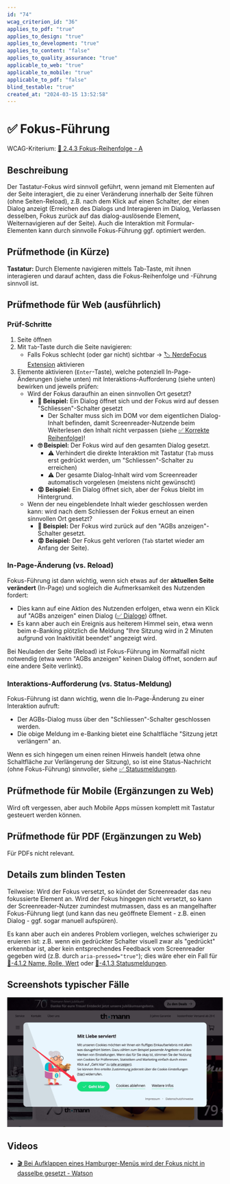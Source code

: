 ```yaml
---
id: "74"
wcag_criterion_id: "36"
applies_to_pdf: "true"
applies_to_design: "true"
applies_to_development: "true"
applies_to_content: "false"
applies_to_quality_assurance: "true"
applicable_to_web: "true"
applicable_to_mobile: "true"
applicable_to_pdf: "false"
blind_testable: "true"
created_at: "2024-03-15 13:52:58"
---
```


# ✅ Fokus-Führung

WCAG-Kriterium: [📜 2.4.3 Fokus-Reihenfolge - A](..)

## Beschreibung

Der Tastatur-Fokus wird sinnvoll geführt, wenn jemand mit Elementen auf der Seite interagiert, die zu einer Veränderung innerhalb der Seite führen (ohne Seiten-Reload), z.B. nach dem Klick auf einen Schalter, der einen Dialog anzeigt (Erreichen des Dialogs und Interagieren im Dialog, Verlassen desselben, Fokus zurück auf das dialog-auslösende Element, Weiternavigieren auf der Seite). Auch die Interaktion mit Formular-Elementen kann durch sinnvolle Fokus-Führung ggf. optimiert werden.

## Prüfmethode (in Kürze)

**Tastatur:** Durch Elemente navigieren mittels Tab-Taste, mit ihnen interagieren und darauf achten, dass die Fokus-Reihenfolge und -Führung sinnvoll ist.

## Prüfmethode für Web (ausführlich)

### Prüf-Schritte

1. Seite öffnen
1. Mit `Tab`-Taste durch die Seite navigieren:
    - Falls Fokus schlecht (oder gar nicht) sichtbar → [🏷️ NerdeFocus Extension](/de/tags/nerdefocus-extension) aktivieren
1. Elemente aktivieren (`Enter`-Taste), welche potenziell In-Page-Änderungen (siehe unten) mit Interaktions-Aufforderung (siehe unten) bewirken und jeweils prüfen:
    - Wird der Fokus daraufhin an einen sinnvollen Ort gesetzt?
        - **🙂 Beispiel:** Ein Dialog öffnet sich und der Fokus wird auf dessen "Schliessen"-Schalter gesetzt
            - Der Schalter muss sich im DOM vor dem eigentlichen Dialog-Inhalt befinden, damit Screenreader-Nutzende beim Weiterlesen den Inhalt nicht verpassen (siehe [✅ Korrekte Reihenfolge](/de/wcag/1.3.2-bedeutungsvolle-reihenfolge/korrekte-reihenfolge))!
        - **🙄 Beispiel:** Der Fokus wird auf den gesamten Dialog gesetzt.
            - ⚠️ Verhindert die direkte Interaktion mit Tastatur (`Tab` muss erst gedrückt werden, um "Schliessen"-Schalter zu erreichen)
            - ⚠️ Der gesamte Dialog-Inhalt wird vom Screenreader automatisch vorgelesen (meistens nicht gewünscht)
        - **😡 Beispiel:** Ein Dialog öffnet sich, aber der Fokus bleibt im Hintergrund.
    - Wenn der neu eingeblendete Inhalt wieder geschlossen werden kann: wird nach dem Schliessen der Fokus erneut an einen sinnvollen Ort gesetzt?
        - **🙂 Beispiel:** Der Fokus wird zurück auf den "AGBs anzeigen"-Schalter gesetzt.
        - **😡 Beispiel:** Der Fokus geht verloren (`Tab` startet wieder am Anfang der Seite).

### In-Page-Änderung (vs. Reload)

Fokus-Führung ist dann wichtig, wenn sich etwas auf der **aktuellen Seite verändert** (In-Page) und sogleich die Aufmerksamkeit des Nutzenden fordert:

- Dies kann auf eine Aktion des Nutzenden erfolgen, etwa wenn ein Klick auf "AGBs anzeigen" einen Dialog ([✅ Dialoge](/de/wcag/4.1.2a-erweiterte-steuerelemente-widgets/dialoge)) öffnet.
- Es kann aber auch ein Ereignis aus heiterem Himmel sein, etwa wenn beim e-Banking plötzlich die Meldung "Ihre Sitzung wird in 2 Minuten aufgrund von Inaktivität beendet" angezeigt wird.

Bei Neuladen der Seite (Reload) ist Fokus-Führung im Normalfall nicht notwendig (etwa wenn "AGBs anzeigen" keinen Dialog öffnet, sondern auf eine andere Seite verlinkt).

### Interaktions-Aufforderung (vs. Status-Meldung)

Fokus-Führung ist dann wichtig, wenn die In-Page-Änderung zu einer Interaktion aufruft:

- Der AGBs-Dialog muss über den "Schliessen"-Schalter geschlossen werden.
- Die obige Meldung im e-Banking bietet eine Schaltfläche "Sitzung jetzt verlängern" an.

Wenn es sich hingegen um einen reinen Hinweis handelt (etwa ohne Schaltfläche zur Verlängerung der Sitzung), so ist eine Status-Nachricht (ohne Fokus-Führung) sinnvoller, siehe [✅ Statusmeldungen](/de/wcag/4.1.3-statusmeldungen/statusmeldungen).

## Prüfmethode für Mobile (Ergänzungen zu Web)

Wird oft vergessen, aber auch Mobile Apps müssen komplett mit Tastatur gesteuert werden können.

## Prüfmethode für PDF (Ergänzungen zu Web)

Für PDFs nicht relevant.

## Details zum blinden Testen

Teilweise: Wird der Fokus versetzt, so kündet der Screenreader das neu fokussierte Element an. Wird der Fokus hingegen nicht versetzt, so kann der Screenreader-Nutzer zumindest mutmassen, dass es an mangelhafter Fokus-Führung liegt (und kann das neu geöffnete Element - z.B. einen Dialog - ggf. sogar manuell aufspüren).

Es kann aber auch ein anderes Problem vorliegen, welches schwieriger zu eruieren ist: z.B. wenn ein gedrückter Schalter visuell zwar als "gedrückt" erkennbar ist, aber kein entsprechendes Feedback vom Screenreader gegeben wird (z.B. durch `aria-pressed="true"`); dies wäre eher ein Fall für [📜-4.1.2 Name, Rolle, Wert](/de/wcag/4.1.2-name-rolle-wert) oder [📜-4.1.3 Statusmeldungen](/de/wcag/4.1.3-statusmeldungen).

## Screenshots typischer Fälle

![Fokus sollte direkt in Cookie-Banner gesetzt werden](images/fokus-sollte-direkt-in-cookie-banner-gesetzt-werden.png)

## Videos

- [🎬 Bei Aufklappen eines Hamburger-Menüs wird der Fokus nicht in dasselbe gesetzt - Watson](/de/videos/bei-aufklappen-eines-hamburger-menues-wird-der-fokus-nicht-in-dasselbe-gesetzt-watson)